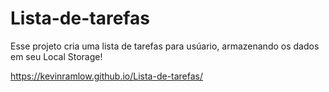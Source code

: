 # Lista-de-tarefas

Esse projeto cria uma lista de tarefas para usúario, armazenando os dados em seu Local Storage!

 https://kevinramlow.github.io/Lista-de-tarefas/
